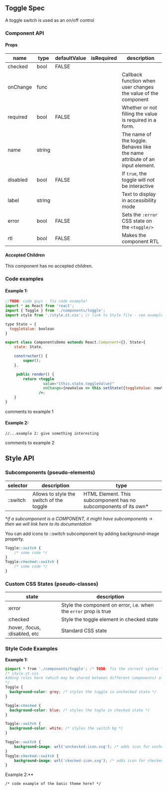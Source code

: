 ## Toggle Spec

A toggle switch is used as an on/off control



### Component API

#### Props

| name     | type   | defaultValue | isRequired | description                              |
| -------- | ------ | ------------ | :--------- | ---------------------------------------- |
| checked  | bool   | FALSE        |            |                                          |
| onChange | func   |              |            | Callback function when user changes the value of the component |
| required | bool   | FALSE        |            | Whether or not filling the value is required in a form. |
| name     | string |              |            | The name of the toggle. Behaves like the name attribute of an input element. |
| disabled | bool   | FALSE        |            | If `true`, the toggle will not be interactive |
| label    | string |              |            | Text to display in accessibility mode    |
| error    | bool   | FALSE        |            | Sets the `:error` CSS state on the `<toggle/>` |
| rtl      | bool   | FALSE        |            | Makes the component RTL                  |

#### Accepted Children

This component has no accepted children.

### Code examples

#### Example 1:

```jsx
//TODO: code guys - fix code example!
import * as React from 'react';
import { Toggle } from './components/toggle';
import style from './style.st.css'; // link to Style file - see examples of style files below

type State = {
  toggleValue: boolean
}

export class ComponentsDemo extends React.Component<{}, State>{
  	state: State,

    constructor() {
        super();
    },

     public render() {
        return <toggle
        		 value="{this.state.toggleValue}"
                 onChange={newValue => this.setState({toggleValue: newValue})}
               />;
    }
}
```

comments to example 1

#### Example 2:

```
//...example 2: give something interesting
```

comments to example 2



## Style API

### Subcomponents (pseudo-elements)

| selector | description                              | type                                     |
| -------- | ---------------------------------------- | ---------------------------------------- |
| ::switch | Allows to style the switch of the toggle | HTML Element. This subcomponent has no subcomponents of its own* |

**if a subcomponent is a COMPONENT, it might have subcomponents -> then we will link here to its documentation*

You can add icons to ::switch subcomponent by adding background-image property.

```css
Toggle::switch {
	/* some code */
}
Toggle:checked::switch {
  	/* some code */
}
```
### Custom CSS States (pseudo-classes)

| state                          | description                              |
| ------------------------------ | ---------------------------------------- |
| :error                         | Style the component on error, i.e. when the `error` prop is true |
| :checked                       | Style the toggle element in checked state |
| :hover, :focus, :disabled, etc | Standard CSS state                       |



### Style Code Examples

**Example 1:**

```css
@import * from './components/toggle'; /* TODO: fix the correct syntax */
/* style.st.css
Adding rules here (which may be shared between different components) allows us to 	    override specific parts; or even change the whole theme
*/
Toggle {
  background-color: grey; /* styles the toggle in unchecked state */
}

Toggle:checked {
  background-color: blue; /* styles the togle in checked state */
}

Toggle::switch {
  background-color: white; /* styles the switch bg */
}

Toggle::switch {
    background-image: url('unckecked-icon.svg'); /* adds icon for unchecked state */
}
Toggle:checked::switch {
    background-image: url('ckecked-icon.svg'); /* adds icon for checked state */
}

```



Example 2:**

```
/* code example of the basic theme here? */
```
